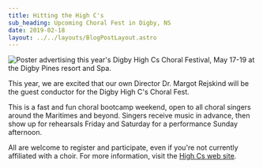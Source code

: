 ```yaml
---
title: Hitting the High C's
sub_heading: Upcoming Choral Fest in Digby, NS
date: 2019-02-18
layout: ../../layouts/BlogPostLayout.astro
---
```

![Poster advertising this year's Digby High Cs Choral Festival, May 17-19 at the Digby Pines resort and Spa.](/images/20190219_202330.jpg)

This year, we are excited that our own Director Dr. Margot Rejskind will be the guest conductor for the Digby High C's Choral Fest.

This is a fast and fun choral bootcamp weekend, open to all choral singers around the Maritimes and beyond. Singers receive music in advance, then show up for rehearsals Friday and Saturday for a performance Sunday afternoon.

All are welcome to register and participate, even if you're not currently affiliated with a choir. For more information, visit the [High Cs web site](https://www.highcs.org/).

